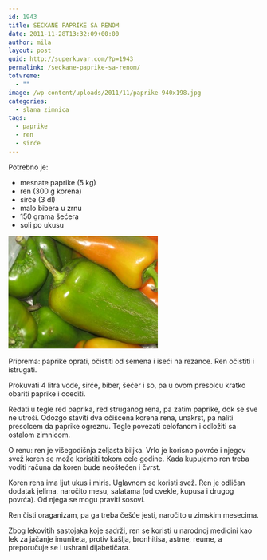 ```yaml
---
id: 1943
title: SECKANE PAPRIKE SA RENOM
date: 2011-11-28T13:32:09+00:00
author: mila
layout: post
guid: http://superkuvar.com/?p=1943
permalink: /seckane-paprike-sa-renom/
totvreme:
  - ""
image: /wp-content/uploads/2011/11/paprike-940x198.jpg
categories:
  - slana zimnica
tags:
  - paprike
  - ren
  - sirće
---
```

Potrebno je:

  * mesnate paprike (5 kg)
  * ren (300 g korena)
  * sirće (3 dl)
  * malo bibera u zrnu
  * 150 grama šećera
  * soli po ukusu

[<img class="alignnone size-medium wp-image-8802" src="/wp-content/uploads/2011/11/paprike-300x225.jpg" alt="paprike" width="300" height="225" />](/wp-content/uploads/2011/11/paprike.jpg)

Priprema: paprike oprati, očistiti od semena i iseći na rezance. Ren očistiti i istrugati.

Prokuvati 4 litra vode, sirće, biber, šećer i so, pa u ovom presolcu kratko obariti paprike i ocediti.

Ređati u tegle red paprika, red struganog rena, pa zatim paprike, dok se sve ne utroši. Odozgo staviti dva očišćena korena rena, unakrst, pa naliti presolcem da paprike ogreznu. Tegle povezati celofanom i odložiti sa ostalom zimnicom.

O renu: ren je višegodišnja zeljasta biljka. Vrlo je korisno povrće i njegov svež koren se može koristiti tokom cele godine. Kada kupujemo ren treba voditi računa da koren bude neoštećen i čvrst.

Koren rena ima ljut ukus i miris. Uglavnom se koristi svež. Ren je odličan dodatak jelima, naročito mesu, salatama (od cvekle, kupusa i drugog povrća). Od njega se mogu praviti sosovi.

Ren čisti oraganizam, pa ga treba češće jesti, naročito u zimskim mesecima.

Zbog lekovitih sastojaka koje sadrži, ren se koristi u narodnoj medicini kao lek za jačanje imuniteta, protiv kašlja, bronhitisa, astme, reume, a preporučuje se i ushrani dijabetičara.